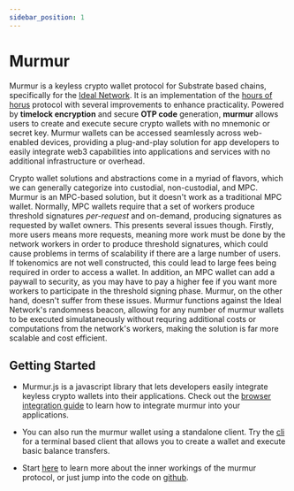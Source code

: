 ```yaml
---
sidebar_position: 1
---
```


# Murmur

Murmur is a keyless crypto wallet protocol for Substrate based chains, specifically for the [Ideal Network](https://docs.idealabs.network). It is an implementation of the [hours of horus](https://eprint.iacr.org/2021/715) protocol with several improvements to enhance practicality. Powered by **timelock encryption** and secure **OTP code** generation, **murmur** allows users to create and execute secure crypto wallets with no mnemonic or secret key. Murmur wallets can be accessed seamlessly across web-enabled devices, providing a plug-and-play solution for app developers to easily integrate web3 capabilities into applications and services with no additional infrastructure or overhead.

Crypto wallet solutions and abstractions come in a myriad of flavors, which we can generally categorize into custodial, non-custodial, and MPC. Murmur is an MPC-based solution, but it doesn't work as a traditional MPC wallet. Normally, MPC wallets require that a set of workers produce threshold signatures *per-request* and on-demand, producing signatures as requested by wallet owners. This presents several issues though. Firstly, more users means more requests, meaning more work must be done by the network workers in order to produce threshold signatures, which could cause problems in terms of scalability if there are a large number of users. If tokenomics are not well constructed, this could lead to large fees being required in order to access a wallet. In addition, an MPC wallet can add a paywall to security, as you may have to pay a higher fee if you want more workers to participate in the threshold signing phase. Murmur, on the other hand, doesn't suffer from these issues. Murmur functions against the Ideal Network's randomness beacon, allowing for any number of murmur wallets to be executed simulataneously without requring additional costs or computations from the network's workers, making the solution is far more scalable and cost efficient.

## Getting Started

- Murmur.js is a javascript library that lets developers easily integrate keyless crypto wallets into their applications. Check out the [browser integration guide](./quick_start/browser.md) to learn how to integrate murmur into your applications. 

- You can also run the murmur wallet using a standalone client. Try the [cli](./quick_start/local.md) for a terminal based client that allows you to create a wallet and execute basic balance transfers.

- Start [here](./quick_start/protocol.md) to learn more about the inner workings of the murmur protocol, or just jump into the code on [github](https://github.com/ideal-lab5/murmur).


<!-- ## Future Work
This type of wallet requires that murmur wallet user transactions are signed on behalf of an origin with enough funding to cover any resultant transaction fees. While we do not address it in this work, we leave it as an open task to address a potential paymaster scheme. This also allows for KYC or other such mechanisms to easily be established (e.g. if there is a semi-centralized API required to sign transction).

- Performance Improvements
    - batch verification for execution and updates 
        - what if we used a Verkle Mountain range instead? 
        - This could let us represent many murmur wallets with a single data structure
        - also a VMR allows for more efficient 'multiproofs', so I suppose you could efficiently prove a set of murmur wallets, connected within a VMR, can efficiently be proved in a batch verification scenario  -->
